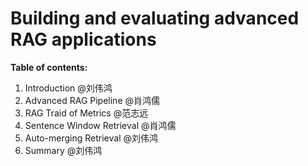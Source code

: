 # Building and evaluating advanced RAG applications

**Table of contents:**

1. Introduction @刘伟鸿
2. Advanced RAG Pipeline @肖鸿儒
3. RAG Traid of Metrics @范志远
4. Sentence Window Retrieval @肖鸿儒
5. Auto-merging Retrieval @刘伟鸿
6. Summary @刘伟鸿